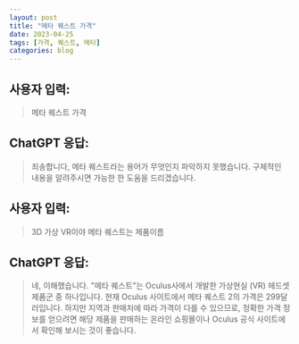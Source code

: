 ```yaml
---
layout: post
title: "메타 퀘스트 가격"
date: 2023-04-25
tags: [가격, 퀘스트, 메타]
categories: blog
---
```


## 사용자 입력:
> 메타 퀘스트 가격

## ChatGPT 응답:
> 죄송합니다, 메타 퀘스트라는 용어가 무엇인지 파악하지 못했습니다. 구체적인 내용을 알려주시면 가능한 한 도움을 드리겠습니다.

## 사용자 입력:
> 3D 가상 VR이야 메타 퀘스트는 제품이름

## ChatGPT 응답:
> 네, 이해했습니다. "메타 퀘스트"는 Oculus사에서 개발한 가상현실 (VR) 헤드셋 제품군 중 하나입니다. 현재 Oculus 사이트에서 메타 퀘스트 2의 가격은 299달러입니다. 하지만 지역과 판매처에 따라 가격이 다를 수 있으므로, 정확한 가격 정보를 얻으려면 해당 제품을 판매하는 온라인 쇼핑몰이나 Oculus 공식 사이트에서 확인해 보시는 것이 좋습니다.

